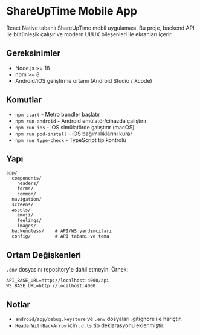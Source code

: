 # ShareUpTime Mobile App

React Native tabanlı ShareUpTime mobil uygulaması. Bu proje, backend API ile bütünleşik çalışır ve modern UI/UX bileşenleri ile ekranları içerir.

## Gereksinimler

- Node.js >= 18
- npm >= 8
- Android/iOS geliştirme ortamı (Android Studio / Xcode)

## Komutlar

- `npm start` - Metro bundler başlatır
- `npm run android` - Android emülatör/cihazda çalıştırır
- `npm run ios` - iOS simülatörde çalıştırır (macOS)
- `npm run pod-install` - iOS bağımlılıklarını kurar
- `npm run type-check` - TypeScript tip kontrolü

## Yapı

```text
app/
  components/
    headers/
    forms/
    common/
  navigation/
  screens/
  assets/
    emoji/
    feelings/
    images/
  backendless/    # API/WS yardımcıları
  config/         # API tabanı ve tema
```

## Ortam Değişkenleri

`.env` dosyasını repository'e dahil etmeyin. Örnek:

```env
API_BASE_URL=http://localhost:4000/api
WS_BASE_URL=http://localhost:4000
```

## Notlar

- `android/app/debug.keystore` ve `.env` dosyaları .gitignore ile hariçtir.
- `HeaderWithBackArrow` için `.d.ts` tip deklarasyonu eklenmiştir.
